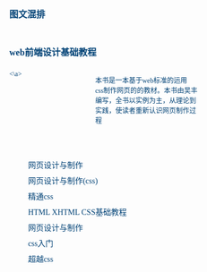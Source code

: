 <!DOCTYPE html>
<html>
	<head>
		<meta charset="utf-8">
		<title></title>
		<style type="text/css">
			*{
							font-family: "微软雅黑";
							padding: 0;
							margin: 0;
							border: none;
							padding-top: 2px;
						}
						body{
							font-size: 12px;
							font-family: "微软雅黑";
						}
						ul{
							list-style: none;
						}
						img{
							border: none;
							text-decoration: none;
							display: block;
						}
						a{
							color: #004276;
							text-decoration: none;
						}
						a:hover{
							text-decoration: underline;
							color: #f00;
						}
						a img,:link img,:visited img{
							border: 0;
						}
						.f1{
							float: left;
						}
						.clearfix:after{
							content: ".";
							display: block;
							height: 0;
							clear: both;
							visibility: hidden;
						}
						.box{
							width: 370px;
							margin: 0 auto;
						}
						.title{
							line-height: 30px;
							padding-top: 18px;
							font-size: 16px;
							font-weight: bold;
							color: #2b2b2b;
						}
						h2{
							line-height: 40px;
							height: 40px;
							padding-top: 8px;
						}
						h2 a{
							font-size: 16px;
							font-weight: bold;
							color: #004276;
						}
						.BoxCon{
						}
						.BoxPic{
							width: 120px;
							height: 118px;
							margin-top: 7px;
							margin-right: 13px;
							overflow: hidden;
						}
						.BoxTxt{
							width: 224px;
						}
						.BoxTxt ul li a{
							font-size: 14px;
							color: #004276;
							line-height: 26px;
						}
						.BoxConBig{
						}
						.BoxConBig ul li{
							height: 26px;
							padding-left: 13px;
						}
						.BoxConBig ul li a{
							font-size: 14px;
							color: #004276;
							line-height: 26px;
						}
			</style>
				</head>
				<body>
					 <div class="Box">
						 <div class="title"><a href="#">图文混排</a></div>
						 <h2><a href="#">web前端设计基础教程</a></h2>
						 <div class="BoxCon Clearfix">
							 <div class="BoxPic f1"><a href="#"><imgsrc="images/LMG_0896.JPG" width="120" height="118"><\a>
							 </div>
							 <div class="BoxTxt f1">
								 <ul>
									 <li>本书是一本基于web标准的运用<br/>
									     css制作网页的的教材。本书由吴丰<br/>
										 编写，全书以实例为主，从理论到<br/>
										 实践，使读者重新认识网页制作过<br/>
										 程</li>
								 </ul>
							 </div>
						 </div>
						 <div class="BoxConBig">
							 <h3><a href="#"></a></h3>
							 <ul>
								 <li><a href="#">网页设计与制作</a></li>
								 <li><a href="#">网页设计与制作(css)</a></li>
								 <li><a href="#">精通css</a></li>
								 <li><a href="#">HTML XHTML CSS基础教程</a></li>
								 <li><a href="#">网页设计与制作</a></li>
								 <li><a href="#">css入门</a></li>
								 <li><a href="#">超越css</a></li>
							 </ul>
						 </div>
					 </div>
				</body>
			</html>
